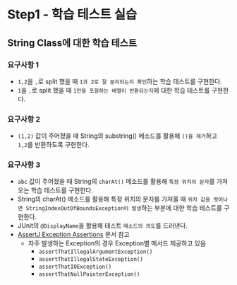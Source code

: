 # Step1 - 학습 테스트 실습

## String Class에 대한 학습 테스트

### 요구사항 1

- `1,2`을 `,`로 split 했을 때 `1과 2로 잘 분리되는지 확인`하는 학습 테스트를 구현한다.
- `1`을 `,`로 split 했을 때 `1만을 포함하는 배열이 반환되는지`에 대한 학습 테스트를 구현한다.

### 요구사항 2

- `(1,2)` 값이 주어졌을 때 String의 substring() 메소드를 활용해 `()을 제거`하고\
  `1,2`를 반환하도록 구현한다.

### 요구사항 3

- `abc` 값이 주어졌을 때 String의 `charAt()` 메소드를 활용해 `특정 위치의 문자`를 가져오는 학습 테스트를 구현한다.
- String의 charAt() 메소드를 활용해 특정 위치의 문자를 가져올 때 `위치 값을 벗어나면 StringIndexOutOfBoundsException이 발생`하는 부분에 대한 학습 테스트를 구현한다.
- JUnit의 `@DisplayName`을 활용해 테스트 `메소드의 의도`를 드러낸다.
- [AssertJ Exception Assertions](https://www.baeldung.com/assertj-exception-assertion) 문서 참고
  - 자주 발생하는 Exception의 경우 Exception별 메서드 제공하고 있음
    - `assertThatIllegalArgumentException()`
    - `assertThatIllegalStateException()`
    - `assertThatIOException()`
    - `assertThatNullPointerException()`
